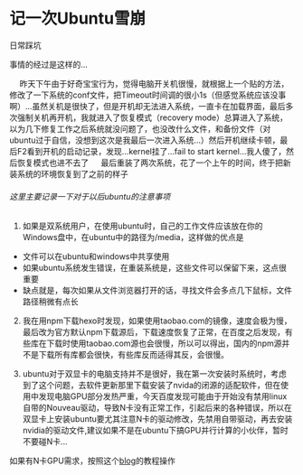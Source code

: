 # 记一次Ubuntu雪崩



日常踩坑
<!--more-->

事情的经过是这样的...

&emsp; 昨天下午由于好奇宝宝行为，觉得电脑开关机很慢，就根据上一个贴的方法，修改了一下系统的conf文件，把Timeout时间调的很小1s（但感觉系统应该没事啊）...虽然关机是很快了，但是开机却无法进入系统，一直卡在加载界面，最后多次强制关机再开机，我就进入了恢复模式（recovery mode）总算进入了系统，以为几下修复工作之后系统就没问题了，也没改什么文件，和备份文件（对ubuntu过于自信，没想到这次是我最后一次进入系统...）然后开机继续卡顿，最后F2看到开机的启动记录，发现...kernel挂了...fail to start kernel...我人傻了，然后恢复模式也进不去了
&emsp; 最后重装了两次系统，花了一个上午的时间，终于把新装系统的环境恢复到了之前的样子

###### 这里主要记录一下对于以后ubuntu的注意事项
1. 如果是双系统用户，在使用ubuntu时，自己的工作文件应该放在你的Windows盘中，在ubuntu中的路径为/media，这样做的优点是
 - 文件可以在ubuntu和windows中共享使用
 - 如果ubuntu系统发生错误，在重装系统是，这些文件可以保留下来，这点很重要
 - 缺点就是，每次如果从文件浏览器打开的话，寻找文件会多点几下鼠标，文件路径稍微有点长
2. 我在用npm下载hexo时发现，如果使用taobao.com的镜像，速度会极为慢，最后改为官方默认npm下载源后，下载速度恢复了正常，在百度之后发现，有些库在下载时使用taobao.com源也会很慢，所以可以得出，国内的npm源并不是下载所有库都会很快，有些库反而适得其反，会很慢。

3. ubuntu对于双显卡的电脑支持并不是很好，我在第一次安装时系统时，考虑到了这个问题，去软件更新那里下载安装了nvida的闭源的适配软件，但在使用中发现电脑GPU部分发热严重，今天百度发现可能由于开始没有禁用linux自带的Nouveau驱动，导致N卡没有正常工作，引起后来的各种错误，所以在双显卡上安装ubuntu要尤其注意N卡的驱动修改，先禁用自带驱动，再去安装nvidia的驱动文件,建议如果不是在ubuntu下搞GPU并行计算的小伙伴，暂时不要碰N卡...

如果有N卡GPU需求，按照这个[blog](https://blog.csdn.net/fengyuechengshi495/article/details/85008398?depth_1-utm_source=distribute.pc_relevant.none-task&utm_source=distribute.pc_relevant.none-task)的教程操作

